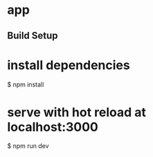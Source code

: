 # app

## Build Setup

# install dependencies

\$ npm install

# serve with hot reload at localhost:3000

\$ npm run dev

